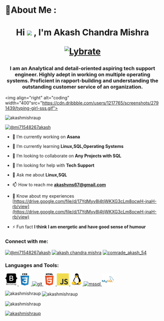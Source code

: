 # 💫About Me :
<h1 align="center">Hi <img src="https://media.giphy.com/media/hvRJCLFzcasrR4ia7z/giphy.gif" width="35"> , I'm Akash Chandra Mishra<img 
                                                                                                                               <br>

  <a href="https://akashmishraup.github.io/" target="blank"><img src="https://img.shields.io/static/v1?style=for-the-badge&message=Portfolio&color=Teal&logo=tmux&logoColor=teal&label=" alt="Lybrate" /></a> 
<h3 align="center">I am an Analytical and detail-oriented aspiring tech support engineer. Highly adept in working on multiple operating systems. Proficient in rapport-building and understanding the outstanding customer service of an organization.</h3>
  
  <img align="right" alt="coding" width="400"src="https://cdn.dribbble.com/users/1217765/screenshots/2791439/typing-girl-sss.gif">


<p align="left"> <img src="https://th.bing.com/th/id/OIP.kwTx3d4U2Ft-Y2HbrmotMAHaG8?pid=ImgDet&w=178&h=166&c=7&dpr=1.6" alt="akashmishraup" /> </p>


<p align="left"> <a href="https://twitter.com/@mi71548267akash" target="blank"><img src="https://img.shields.io/twitter/follow/@mi71548267akash?logo=twitter&style=for-the-badge" alt="@mi71548267akash" /></a> </p>

- 🔭 I’m currently working on **Asana**

- 🌱 I’m currently learning **Linux,SQL,Operating Systems**

- 👯 I’m looking to collaborate on **Any Projects with SQL**

- 🤝 I’m looking for help with **Tech Support**

- 💬 Ask me about **Linux,SQL**

- 📫 How to reach me **akashvns67@gmail.com**

- 📄 Know about my experiences [https://drive.google.com/file/d/17YdMyv8I4tjWKXG3cLm8ocwH-jnaH-rb/view](https://drive.google.com/file/d/17YdMyv8I4tjWKXG3cLm8ocwH-jnaH-rb/view)

- ⚡ Fun fact **I think I am energetic and have good sense of humour**

<h3 align="left">Connect with me:</h3>
<p align="left">
<a href="https://twitter.com/@mi71548267akash" target="blank"><img align="center" src="https://raw.githubusercontent.com/rahuldkjain/github-profile-readme-generator/master/src/images/icons/Social/twitter.svg" alt="@mi71548267akash" height="30" width="40" /></a>
<a href="https://linkedin.com/in/akash chandra mishra" target="blank"><img align="center" src="https://raw.githubusercontent.com/rahuldkjain/github-profile-readme-generator/master/src/images/icons/Social/linked-in-alt.svg" alt="akash chandra mishra" height="30" width="40" /></a>
<a href="https://instagram.com/comrade_akash_54" target="blank"><img align="center" src="https://raw.githubusercontent.com/rahuldkjain/github-profile-readme-generator/master/src/images/icons/Social/instagram.svg" alt="comrade_akash_54" height="30" width="40" /></a>
</p>

<h3 align="left">Languages and Tools:</h3>
<p align="left"> <a href="https://getbootstrap.com" target="_blank" rel="noreferrer"> <img src="https://raw.githubusercontent.com/devicons/devicon/master/icons/bootstrap/bootstrap-plain-wordmark.svg" alt="bootstrap" width="40" height="40"/> </a> <a href="https://www.w3schools.com/css/" target="_blank" rel="noreferrer"> <img src="https://raw.githubusercontent.com/devicons/devicon/master/icons/css3/css3-original-wordmark.svg" alt="css3" width="40" height="40"/> </a> <a href="https://git-scm.com/" target="_blank" rel="noreferrer"> <img src="https://www.vectorlogo.zone/logos/git-scm/git-scm-icon.svg" alt="git" width="40" height="40"/> </a> <a href="https://www.w3.org/html/" target="_blank" rel="noreferrer"> <img src="https://raw.githubusercontent.com/devicons/devicon/master/icons/html5/html5-original-wordmark.svg" alt="html5" width="40" height="40"/> </a> <a href="https://developer.mozilla.org/en-US/docs/Web/JavaScript" target="_blank" rel="noreferrer"> <img src="https://raw.githubusercontent.com/devicons/devicon/master/icons/javascript/javascript-original.svg" alt="javascript" width="40" height="40"/> </a> <a href="https://www.linux.org/" target="_blank" rel="noreferrer"> <img src="https://raw.githubusercontent.com/devicons/devicon/master/icons/linux/linux-original.svg" alt="linux" width="40" height="40"/> </a> <a href="https://www.microsoft.com/en-us/sql-server" target="_blank" rel="noreferrer"> <img src="https://www.svgrepo.com/show/303229/microsoft-sql-server-logo.svg" alt="mssql" width="40" height="40"/> </a> <a href="https://www.mysql.com/" target="_blank" rel="noreferrer"> <img src="https://raw.githubusercontent.com/devicons/devicon/master/icons/mysql/mysql-original-wordmark.svg" alt="mysql" width="40" height="40"/> </a> </p>

<p><img align="left" src="https://github-readme-stats.vercel.app/api/top-langs?username=akashmishraup&show_icons=true&locale=en&layout=compact" alt="akashmishraup" /></p>

<p>&nbsp;<img align="center" src="https://github-readme-stats.vercel.app/api?username=akashmishraup&show_icons=true&locale=en" alt="akashmishraup" /></p>

<p><img align="center" src="https://github-readme-streak-stats.herokuapp.com/?user=akashmishraup&" alt="akashmishraup" /></p>
<p align="left"> <a href="https://github.com/ryo-ma/github-profile-trophy"><img src="https://github-profile-trophy.vercel.app/?username=akashmishraup" alt="akashmishraup" /></a> </p>
